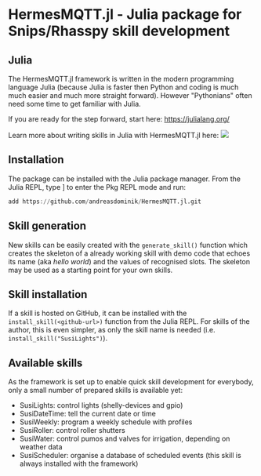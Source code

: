 # HermesMQTT.jl - Julia package for Snips/Rhasspy skill development

## Julia

The HermesMQTT.jl framework is written in the
modern programming language Julia (because Julia is faster
then Python and coding is much much easier and much more straight forward).
However "Pythonians" often need some time to get familiar with Julia.

If you are ready for the step forward, start here: https://julialang.org/

Learn more about writing skills in Julia with HermesMQTT.jl here: 
 [![](https://img.shields.io/badge/docs-latest-blue.svg)](https://andreasdominik.github.io/HermesMQTT.jl/dev)


## Installation

The package can be installed with the Julia package manager. From the Julia REPL, type ] to enter the Pkg REPL mode and run:

```julia
add https://github.com/andreasdominik/HermesMQTT.jl.git
```

## Skill generation

New skills can be easily created with the `generate_skill()` function
which creates the skeleton of a already working skill with demo code that 
echoes its name (aka *hello world*) and the values of recognised slots.
The skeleton may be used as a starting point for your own skills.

## Skill installation

If a skill is hosted on GitHub, it can be installed with 
the `install_skill(<github-url>)` function from the Julia REPL.
For skills of the author, this is even simpler, as only the 
skill name is needed (i.e. `install_skill("SusiLights")`).

## Available skills

As the framework is set up to enable quick skill development for
everybody, only a small number of prepared skills is available yet:

- SusiLights: control lights (shelly-devices and gpio)
- SusiDateTime: tell the current date or time
- SusiWeekly: program a weekly schedule with profiles  
- SusiRoller: control roller shutters
- SusiWater: control pumos and valves for irrigation, depending on
  weather data
- SusiScheduler: organise a database of scheduled events (this
  skill is always installed with the framework)
